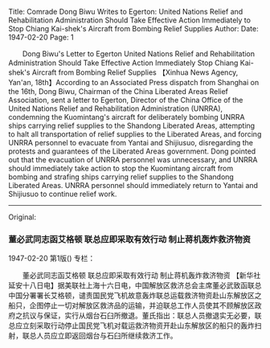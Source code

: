 Title: Comrade Dong Biwu Writes to Egerton: United Nations Relief and Rehabilitation Administration Should Take Effective Action Immediately to Stop Chiang Kai-shek's Aircraft from Bombing Relief Supplies
Author:
Date: 1947-02-20
Page: 1

　　Dong Biwu's Letter to Egerton
    United Nations Relief and Rehabilitation Administration Should Take Effective Action Immediately
    Stop Chiang Kai-shek's Aircraft from Bombing Relief Supplies
    【Xinhua News Agency, Yan'an, 18th】According to an Associated Press dispatch from Shanghai on the 16th, Dong Biwu, Chairman of the China Liberated Areas Relief Association, sent a letter to Egerton, Director of the China Office of the United Nations Relief and Rehabilitation Administration (UNRRA), condemning the Kuomintang's aircraft for deliberately bombing UNRRA ships carrying relief supplies to the Shandong Liberated Areas, attempting to halt all transportation of relief supplies to the Liberated Areas, and forcing UNRRA personnel to evacuate from Yantai and Shijiusuo, disregarding the protests and guarantees of the Liberated Areas government. Dong pointed out that the evacuation of UNRRA personnel was unnecessary, and UNRRA should immediately take action to stop the Kuomintang aircraft from bombing and strafing ships carrying relief supplies to the Shandong Liberated Areas. UNRRA personnel should immediately return to Yantai and Shijiusuo to continue relief work.



<hr /> 

Original: 


### 董必武同志函艾格顿  联总应即采取有效行动  制止蒋机轰炸救济物资

1947-02-20
第1版()
专栏：

　　董必武同志函艾格顿
    联总应即采取有效行动
    制止蒋机轰炸救济物资
    【新华社延安十八日电】据美联社上海十六日电，中国解放区救济总会主席董必武致函联总中国分署署长艾格顿，谴责国民党飞机故意轰炸联总运载救济物资赴山东解放区之船只，企图停止一切对解放区救济品的运输，并迫联总工作人员使其不顾解放区政府之抗议与保证，实行从烟台石臼所撤退。董氏指出：联总人员撤退实无必要，联总应立刻采取行动停止国民党飞机对载运救济物资开赴山东解放区的船只的轰炸扫射，联总人员应立即返回烟台与石臼所继续救济工作。
